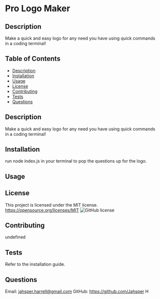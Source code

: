 # Pro Logo Maker
  ## Description
  Make a quick and easy logo for any need you have using quick commands in a coding terminal!
  ## Table of Contents
  * [Description](#description)
  * [Installation](#installation)
  * [Usage](#usage)
  * [License](#license)
  * [Contributing](#contributing)
  * [Tests](#tests)
  * [Questions](#questions)
  
  ## Description
  Make a quick and easy logo for any need you have using quick commands in a coding terminal!
  ## Installation
  run node index.js in your terminal to pop the questions up for the logo.
  ## Usage
  
  ## License
  This project is licensed under the MIT license.
  https://opensource.org/licenses/MIT
  ![GitHub license](https://img.shields.io/badge/license-MIT-blue.svg)
  ## Contributing
  undefined
  ## Tests
  Refer to the installation guide.
  ## Questions
  Email: jahsper.harrell@gmail.com
  GitHub: https://github.com/Jahsper H
